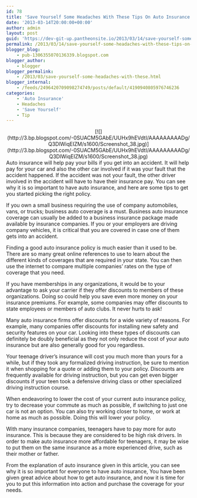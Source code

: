 ```yaml
---
id: 78
title: 'Save Yourself Some Headaches With These Tips On Auto Insurance'
date: '2013-03-14T20:00:00+00:00'
author: admin
layout: post
guid: 'https://dev-git-up.pantheonsite.io/2013/03/14/save-yourself-some-headaches-with-these-tips-on-auto-insurance/'
permalink: /2013/03/14/save-yourself-some-headaches-with-these-tips-on-auto-insurance/
blogger_blog:
    - pub-1306355070136339.blogspot.com
blogger_author:
    - blogger
blogger_permalink:
    - /2013/03/save-yourself-some-headaches-with-these.html
blogger_internal:
    - /feeds/2496420709098274749/posts/default/4190940805976746236
categories:
    - 'Auto Insurance'
    - Headaches
    - 'Save Yourself'
    - Tip
---
```


<div dir="ltr" style="text-align: left;"><div style="clear: both; text-align: center;"></div><div style="clear: both; text-align: center;">[![](http://3.bp.blogspot.com/-0SUACM5GAbE/UUHx9hEVdtI/AAAAAAAAADg/Q3DlWiqEIZM/s1600/Screenshot_38.jpg)](http://3.bp.blogspot.com/-0SUACM5GAbE/UUHx9hEVdtI/AAAAAAAAADg/Q3DlWiqEIZM/s1600/Screenshot_38.jpg)</div>Auto insurance will help pay your bills if you get into an accident. It will help pay for your car and also the other car involved if it was your fault that the accident happened. If the accident was not your fault, the other driver involved in the accident will have to have their insurance pay. You can see why it is so important to have auto insurance, and here are some tips to get you started picking the right policy.

If you own a small business requiring the use of company automobiles, vans, or trucks; business auto coverage is a must. Business auto insurance coverage can usually be added to a business insurance package made available by insurance companies. If you or your employers are driving company vehicles, it is critical that you are covered in case one of them gets into an accident.

Finding a good auto insurance policy is much easier than it used to be. There are so many great online references to use to learn about the different kinds of coverages that are required in your state. You can then use the internet to compare multiple companies’ rates on the type of coverage that you need.

If you have memberships in any organizations, it would be to your advantage to ask your carrier if they offer discounts to members of these organizations. Doing so could help you save even more money on your insurance premiums. For example, some companies may offer discounts to state employees or members of auto clubs. It never hurts to ask!

Many auto insurance firms offer discounts for a wide variety of reasons. For example, many companies offer discounts for installing new safety and security features on your car. Looking into these types of discounts can definitely be doubly beneficial as they not only reduce the cost of your auto insurance but are also generally good for you regardless.

Your teenage driver’s insurance will cost you much more than yours for a while, but if they took any formalized driving instruction, be sure to mention it when shopping for a quote or adding them to your policy. Discounts are frequently available for driving instruction, but you can get even bigger discounts if your teen took a defensive driving class or other specialized driving instruction course.

When endeavoring to lower the cost of your current auto insurance policy, try to decrease your commute as much as possible, if switching to just one car is not an option. You can also try working closer to home, or work at home as much as possible. Doing this will lower your policy.

With many insurance companies, teenagers have to pay more for auto insurance. This is because they are considered to be high risk drivers. In order to make auto insurance more affordable for teenagers, it may be wise to put them on the same insurance as a more experienced drive, such as their mother or father.

From the explanation of auto insurance given in this article, you can see why it is so important for everyone to have auto insurance, You have been given great advice about how to get auto insurance, and now it is time for you to put this information into action and purchase the coverage for your needs.

</div>